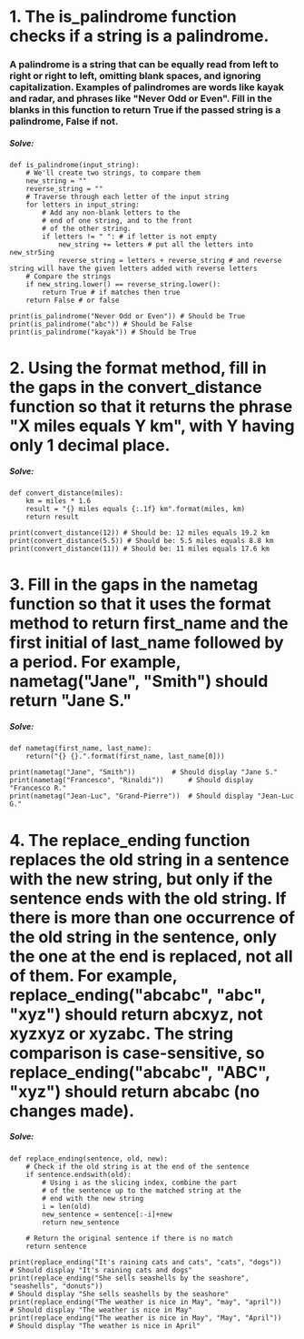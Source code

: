 # 1. The is_palindrome function checks if a string is a palindrome. 
### A palindrome is a string that can be equally read from left to right or right to left, omitting blank spaces, and ignoring capitalization. Examples of palindromes are words like kayak and radar, and phrases like "Never Odd or Even". Fill in the blanks in this function to return True if the passed string is a palindrome, False if not.

##### Solve:
	def is_palindrome(input_string):
		# We'll create two strings, to compare them
		new_string = ""
		reverse_string = ""
		# Traverse through each letter of the input string
		for letters in input_string:
			# Add any non-blank letters to the 
			# end of one string, and to the front
			# of the other string. 
			if letters != " ": # if letter is not empty
				new_string += letters # put all the letters into new_str5ing
				reverse_string = letters + reverse_string # and reverse string will have the given letters added with reverse letters
		# Compare the strings
		if new_string.lower() == reverse_string.lower():
			return True # if matches then true
		return False # or false

	print(is_palindrome("Never Odd or Even")) # Should be True
	print(is_palindrome("abc")) # Should be False
	print(is_palindrome("kayak")) # Should be True


# 2. Using the format method, fill in the gaps in the convert_distance function so that it returns the phrase "X miles equals Y km", with Y having only 1 decimal place.

##### Solve:
	def convert_distance(miles):
		km = miles * 1.6 
		result = "{} miles equals {:.1f} km".format(miles, km)
		return result

	print(convert_distance(12)) # Should be: 12 miles equals 19.2 km
	print(convert_distance(5.5)) # Should be: 5.5 miles equals 8.8 km
	print(convert_distance(11)) # Should be: 11 miles equals 17.6 km


# 3. Fill in the gaps in the nametag function so that it uses the format method to return first_name and the first initial of last_name followed by a period. For example, nametag("Jane", "Smith") should return "Jane S."

##### Solve:
	def nametag(first_name, last_name):
		return("{} {}.".format(first_name, last_name[0]))

	print(nametag("Jane", "Smith")) 		# Should display "Jane S." 
	print(nametag("Francesco", "Rinaldi"))  	# Should display "Francesco R." 
	print(nametag("Jean-Luc", "Grand-Pierre")) 	# Should display "Jean-Luc G." 


# 4. The replace_ending function replaces the old string in a sentence with the new string, but only if the sentence ends with the old string. If there is more than one occurrence of the old string in the sentence, only the one at the end is replaced, not all of them. For example, replace_ending("abcabc", "abc", "xyz") should return abcxyz, not xyzxyz or xyzabc. The string comparison is case-sensitive, so replace_ending("abcabc", "ABC", "xyz") should return abcabc (no changes made). 

##### Solve:
	def replace_ending(sentence, old, new):
		# Check if the old string is at the end of the sentence 
		if sentence.endswith(old):
			# Using i as the slicing index, combine the part
			# of the sentence up to the matched string at the 
			# end with the new string
			i = len(old)
			new_sentence = sentence[:-i]+new
			return new_sentence

		# Return the original sentence if there is no match 
		return sentence

	print(replace_ending("It's raining cats and cats", "cats", "dogs")) 
	# Should display "It's raining cats and dogs"
	print(replace_ending("She sells seashells by the seashore", "seashells", "donuts")) 
	# Should display "She sells seashells by the seashore"
	print(replace_ending("The weather is nice in May", "may", "april")) 
	# Should display "The weather is nice in May"
	print(replace_ending("The weather is nice in May", "May", "April")) 
	# Should display "The weather is nice in April"


